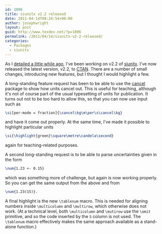 ```yaml
---
id: 1006
title: siunitx v2.2 released
date: 2011-04-14T08:24:54+00:00
author: josephwright
layout: post
guid: http://www.texdev.net/?p=1006
permalink: /2011/04/14/siunitx-v2-2-released/
categories:
  - Packages
  - siunitx
---
```

As I [detailed a little while ago](http://www.texdev.net/2011/03/20/sorting-issues-for-consideration-for-siunitx-v2-2/), I've been working on v2.2 of [siunitx](http://ctan.org/pkg/siunitx). I've now released the latest version, v2.2, to [CTAN](http://www.ctan.org/). There are a number of small changes, introducing new features, but I thought I would highlight a few.

A long-standing feature request has been to be able to use the [cancel](http://ctan.org/pkg/cancel) package to show how units cancel out. This is useful for teaching, although it's not of course part of the usual typesetting of units for publication. It turns out not to be too hard to allow this, so that you can now use input such as

```latex
\si[per-mode = fraction]{\cancel\kg\m\per\s\cancel\kg}
```

and have it come out properly. At the same time, I've made it possible to highlight particular units

```latex
\si{\highlight{green}\square\metre\candela\second}
```

again for teaching-related purposes.

A second long-standing request is to be able to parse uncertainties given in the form

```latex
\num{1.23 +- 0.15}
```

which was something more of challenge, but again is now working properly. So you can get the same output from the above and from

```latex
\num{1.23(15)}.
```

A final highlight is the new `\tablenum` macro. This is needed for aligning numbers inside `\multicolumn` and `\multirow`, which otherwise does not work. (At a technical level, both `\multicolumn` and `\mutirow` use the `\omit` primitive, and so the code inserted by the `S` column is not used. The `\tablenum` macro effectively makes the same approach available as a stand-alone function.)
